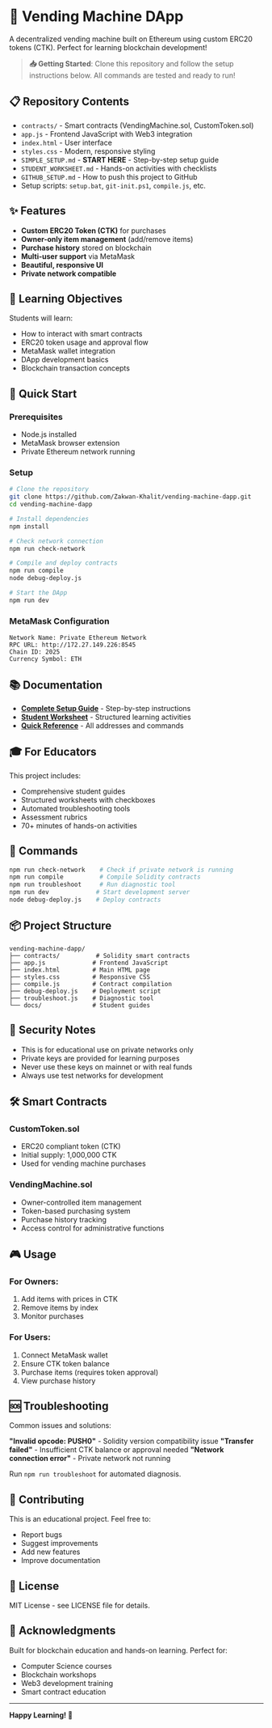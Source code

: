 # 🧃 Vending Machine DApp

A decentralized vending machine built on Ethereum using custom ERC20 tokens (CTK). Perfect for learning blockchain development!

> **📥 Getting Started**: Clone this repository and follow the setup instructions below. All commands are tested and ready to run!

## 📋 Repository Contents

- `contracts/` - Smart contracts (VendingMachine.sol, CustomToken.sol)
- `app.js` - Frontend JavaScript with Web3 integration
- `index.html` - User interface
- `styles.css` - Modern, responsive styling
- `SIMPLE_SETUP.md` - **START HERE** - Step-by-step setup guide
- `STUDENT_WORKSHEET.md` - Hands-on activities with checklists
- `GITHUB_SETUP.md` - How to push this project to GitHub
- Setup scripts: `setup.bat`, `git-init.ps1`, `compile.js`, etc.

## ✨ Features

- **Custom ERC20 Token (CTK)** for purchases
- **Owner-only item management** (add/remove items)
- **Purchase history** stored on blockchain
- **Multi-user support** via MetaMask
- **Beautiful, responsive UI**
- **Private network compatible**

## 🎯 Learning Objectives

Students will learn:
- How to interact with smart contracts
- ERC20 token usage and approval flow
- MetaMask wallet integration
- DApp development basics
- Blockchain transaction concepts

## 🚀 Quick Start

### Prerequisites
- Node.js installed
- MetaMask browser extension
- Private Ethereum network running

### Setup
```bash
# Clone the repository
git clone https://github.com/Zakwan-Khalit/vending-machine-dapp.git
cd vending-machine-dapp

# Install dependencies
npm install

# Check network connection
npm run check-network

# Compile and deploy contracts
npm run compile
node debug-deploy.js

# Start the DApp
npm run dev
```

### MetaMask Configuration
```
Network Name: Private Ethereum Network
RPC URL: http://172.27.149.226:8545
Chain ID: 2025
Currency Symbol: ETH
```

## 📚 Documentation

- **[Complete Setup Guide](SIMPLE_SETUP.md)** - Step-by-step instructions
- **[Student Worksheet](STUDENT_WORKSHEET.md)** - Structured learning activities
- **[Quick Reference](QUICK_REFERENCE.md)** - All addresses and commands

## 🎓 For Educators

This project includes:
- Comprehensive student guides
- Structured worksheets with checkboxes
- Automated troubleshooting tools
- Assessment rubrics
- 70+ minutes of hands-on activities

## 🔧 Commands

```bash
npm run check-network    # Check if private network is running
npm run compile          # Compile Solidity contracts
npm run troubleshoot     # Run diagnostic tool
npm run dev             # Start development server
node debug-deploy.js    # Deploy contracts
```

## 📦 Project Structure

```
vending-machine-dapp/
├── contracts/          # Solidity smart contracts
├── app.js             # Frontend JavaScript
├── index.html         # Main HTML page
├── styles.css         # Responsive CSS
├── compile.js         # Contract compilation
├── debug-deploy.js    # Deployment script
├── troubleshoot.js    # Diagnostic tool
└── docs/              # Student guides
```

## 🔐 Security Notes

- This is for educational use on private networks only
- Private keys are provided for learning purposes
- Never use these keys on mainnet or with real funds
- Always use test networks for development

## 🛠 Smart Contracts

### CustomToken.sol
- ERC20 compliant token (CTK)
- Initial supply: 1,000,000 CTK
- Used for vending machine purchases

### VendingMachine.sol
- Owner-controlled item management
- Token-based purchasing system
- Purchase history tracking
- Access control for administrative functions

## 🎮 Usage

### For Owners:
1. Add items with prices in CTK
2. Remove items by index
3. Monitor purchases

### For Users:
1. Connect MetaMask wallet
2. Ensure CTK token balance
3. Purchase items (requires token approval)
4. View purchase history

## 🆘 Troubleshooting

Common issues and solutions:

**"Invalid opcode: PUSH0"** - Solidity version compatibility issue
**"Transfer failed"** - Insufficient CTK balance or approval needed
**"Network connection error"** - Private network not running

Run `npm run troubleshoot` for automated diagnosis.

## 🤝 Contributing

This is an educational project. Feel free to:
- Report bugs
- Suggest improvements
- Add new features
- Improve documentation

## 📄 License

MIT License - see LICENSE file for details.

## 🎉 Acknowledgments

Built for blockchain education and hands-on learning. Perfect for:
- Computer Science courses
- Blockchain workshops
- Web3 development training
- Smart contract education

---

**Happy Learning! 🚀**
